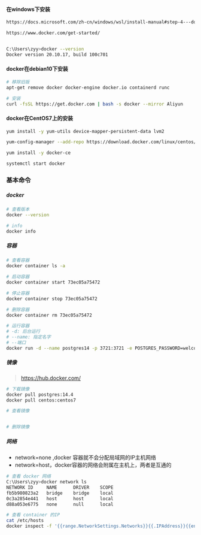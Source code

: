 #### 在windows下安装

```bash
https://docs.microsoft.com/zh-cn/windows/wsl/install-manual#step-4---download-the-linux-kernel-update-package

https://www.docker.com/get-started/


C:\Users\zyy>docker --version
Docker version 20.10.17, build 100c701
```

#### docker在debian10下安装

```bash
# 移除旧版
apt-get remove docker docker-engine docker.io containerd runc

# 安装
curl -fsSL https://get.docker.com | bash -s docker --mirror Aliyun
```

#### docker在CentOS7上的安装

```bash
yum install -y yum-utils device-mapper-persistent-data lvm2

yum-config-manager --add-repo https://download.docker.com/linux/centos/docker-ce.repo

yum install -y docker-ce

systemctl start docker
```


### 基本命令

##### docker

```bash
# 查看版本
docker --version

# info
docker info
```

##### 容器

```bash
# 查看容器
docker container ls -a

# 启动容器
docker container start 73ec05a75472

# 停止容器
docker container stop 73ec05a75472

# 删除容器
docker container rm 73ec05a75472

# 运行容器
# -d: 后台运行
# --name: 指定名字
# --端口
docker run -d --name postgres14 -p 3721:3721 -e POSTGRES_PASSWORD=welcome postgres:14.4
```

##### 镜像

> https://hub.docker.com/

```bash
# 下载镜像
docker pull postgres:14.4
docker pull centos:centos7

# 查看镜像


# 删除镜像
```

##### 网络

- network=none ,docker 容器就不会分配局域网的IP主机网络  
- network=host，docker容器的网络会附属在主机上，两者是互通的

```bash
# 查看 docker 网络
C:\Users\zyy>docker network ls
NETWORK ID     NAME      DRIVER    SCOPE
fb5b980823a2   bridge    bridge    local
0c3a2854e441   host      host      local
d88a053e6775   none      null      local

# 查看 container 的IP
cat /etc/hosts
docker inspect -f '{{range.NetworkSettings.Networks}}{{.IPAddress}}{{end}}'
```
